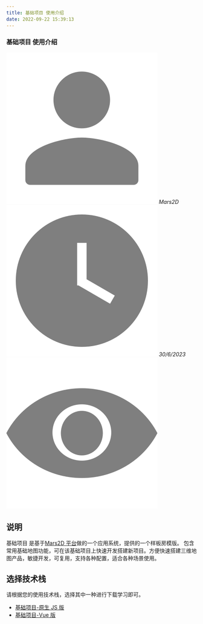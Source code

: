 ```yaml
---
title: 基础项目 使用介绍
date: 2022-09-22 15:39:13
---
```


<h3> 基础项目 使用介绍 </h3>

<div class='headStyle'>
<img class='images' src="../public/icon/yonghu.svg" alt="来自依赖包的图片">
<i class='text'>Mars2D</i>
<img class='imagess' src="../public/icon/shijian.svg" alt="来自依赖包的图片">
<i class='text'>30/6/2023</i>
<img class='imagess' src="../public/icon/liulan.svg" alt="来自依赖包的图片">
<span class='text' id="busuanzi_container_page_pv">
  <span id="busuanzi_value_page_pv"></span>
</span>
</div>

## 说明

基础项目 是基于[Mars2D 平台](http://mars2d.cn/)做的一个应用系统，提供的一个样板房模版。 包含常用基础地图功能，可在该基础项目上快速开发搭建新项目。方便快速搭建三维地图产品，敏捷开发，可复用，支持各种配置，适合各种场景使用。

## 选择技术栈

请根据您的使用技术栈，选择其中一种进行下载学习即可。

- [基础项目-原生 JS 版](http://mars2d.cn/doc.html#project/jcxm-es5)
- [基础项目-Vue 版](http://mars2d.cn/doc.html#project/jcxm-vue)
